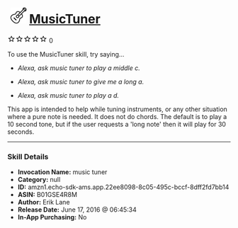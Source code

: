 # &nbsp;<img src="skill_icon" alt="MusicTuner icon" width="36"> [MusicTuner](http://alexa.amazon.com/#skills/amzn1.echo-sdk-ams.app.22ee8098-8c05-495c-bccf-8dff2fd7bb14)
![0 stars](../../images/ic_star_border_black_18dp_1x.png)![0 stars](../../images/ic_star_border_black_18dp_1x.png)![0 stars](../../images/ic_star_border_black_18dp_1x.png)![0 stars](../../images/ic_star_border_black_18dp_1x.png)![0 stars](../../images/ic_star_border_black_18dp_1x.png) 0

To use the MusicTuner skill, try saying...

* *Alexa, ask music tuner to play a middle c.*

* *Alexa, ask music tuner to give me a long a.*

* *Alexa, ask music tuner to play a d.*

This app is intended to help while tuning instruments, or any other situation where a pure note is needed. It does not do chords. The default is to play a 10 second tone, but if the user requests a 'long note' then it will play for 30 seconds.

***

### Skill Details

* **Invocation Name:** music tuner
* **Category:** null
* **ID:** amzn1.echo-sdk-ams.app.22ee8098-8c05-495c-bccf-8dff2fd7bb14
* **ASIN:** B01GSE4R8M
* **Author:** Erik Lane
* **Release Date:** June 17, 2016 @ 06:45:34
* **In-App Purchasing:** No
